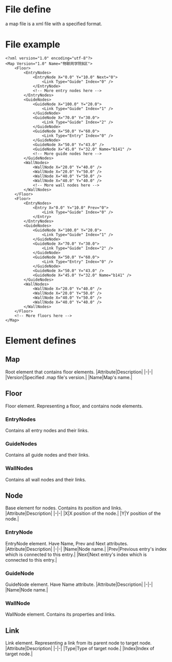 # File define
a map file is a xml file with a specified format.
# File example
```
<?xml version="1.0" encoding="utf-8"?>
<Map Version="1.0" Name="物联网学院B区">
    <Floor>
        <EntryNodes>
            <EntryNode X="0.0" Y="10.0" Next="0">
                <Link Type="Guide" Index="0" />
            </EntryNode>
            <!-- More entry nodes here -->
        </EntryNodes>
        <GuideNodes>
            <GuideNode X="100.0" Y="20.0">
                <Link Type="Guide" Index="1" />
            </GuideNode>
            <GuideNode X="70.0" Y="30.0">
                <Link Type="Guide" Index="2" />
            </GuideNode>
            <GuideNode X="50.0" Y="60.0">
                <Link Type="Entry" Index="0" />
            </GuideNode>
            <GuideNode X="50.0" Y="43.0" />
            <GuideNode X="45.0" Y="32.0" Name="b141" />
            <!-- More guide nodes here -->
        </GuideNodes>
        <WallNodes>
            <WallNode X="20.0" Y="40.0" />
            <WallNode X="20.0" Y="50.0" />
            <WallNode X="40.0" Y="50.0" />
            <WallNode X="40.0" Y="40.0" />
            <!-- More wall nodes here -->
        </WallNodes>
    </Floor>
    <Floor>
        <EntryNodes>
            <Entry X="0.0" Y="10.0" Prev="0">
                <Link Type="Guide" Index="0" />
            </Entry>
        </EntryNodes>
        <GuideNodes>
            <GuideNode X="100.0" Y="20.0">
                <Link Type="Guide" Index="1" />
            </GuideNode>
            <GuideNode X="70.0" Y="30.0">
                <Link Type="Guide" Index="2" />
            </GuideNode>
            <GuideNode X="50.0" Y="60.0">
                <Link Type="Entry" Index="0" />
            </GuideNode>
            <GuideNode X="50.0" Y="43.0" />
            <GuideNode X="45.0" Y="32.0" Name="b141" />
        </GuideNodes>
        <WallNodes>
            <WallNode X="20.0" Y="40.0" />
            <WallNode X="20.0" Y="50.0" />
            <WallNode X="40.0" Y="50.0" />
            <WallNode X="40.0" Y="40.0" />
        </WallNodes>
    </Floor>
    <!-- More floors here -->
</Map>
```
# Element defines
## Map
Root element that contains floor elements.
|Attribute|Description|
|-|-|
|Version|Specified .map file's version.|
|Name|Map's name.|
## Floor
Floor element. Representing a floor, and contains node elements.
### EntryNodes
Contains all entry nodes and their links.
### GuideNodes
Contains all guide nodes and their links.
### WallNodes
Contains all wall nodes and their links.
## Node
Base element for nodes. Contains its position and links.
|Attribute|Description|
|-|-|
|X|X position of the node.|
|Y|Y position of the node.|
### EntryNode
EntryNode element. Have Name, Prev and Next attributes.
|Attribute|Description|
|-|-|
|Name|Node name.|
|Prev|Previous entry's index which is connected to this entry.|
|Next|Next entry's index which is connected to this entry.|
### GuideNode
GuideNode element. Have Name attribute.
|Attribute|Description|
|-|-|
|Name|Node name.|
### WallNode
WallNode element. Contains its properties and links.
## Link
Link element. Representing a link from its parent node to target node.
|Attribute|Description|
|-|-|
|Type|Type of target node.|
|Index|Index of target node.|